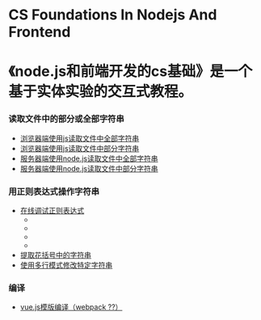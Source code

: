 # CS Foundations In Nodejs And Frontend
# 《node.js和前端开发的cs基础》是一个基于实体实验的交互式教程。

### 读取文件中的部分或全部字符串

- [浏览器端使用js读取文件中全部字符串](/chapters/读取文件中的部分或全部字符串/浏览器端使用js读取文件中全部字符串.md)
- [浏览器端使用js读取文件中部分字符串](/chapters/读取文件中的部分或全部字符串/浏览器端使用js读取文件中部分字符串.md)
- [服务器端使用node.js读取文件中全部字符串](/chapters/读取文件中的部分或全部字符串/服务器端使用node.js读取文件中全部字符串.md)
- [服务器端使用node.js读取文件中部分字符串](/chapters/读取文件中的部分或全部字符串/服务器端使用node.js读取文件中部分字符串.md)

### 用正则表达式操作字符串

- [在线调试正则表达式](/chapters/用正则表达式操作字符串/在线调试正则表达式.md)
	- [](/chapters/用正则表达式操作字符串/.md)
	- [](/chapters/用正则表达式操作字符串/.md)
	- [](/chapters/用正则表达式操作字符串/.md)
	- [](/chapters/用正则表达式操作字符串/.md)
- [提取花括号中的字符串](/chapters/用正则表达式操作字符串/提取花括号中的字符串.md)
- [使用多行模式修改特定字符串](/chapters/用正则表达式操作字符串/使用多行模式修改特定字符串.md)

### 编译

- [vue.js模版编译（webpack ??）](/chapters/.md)

